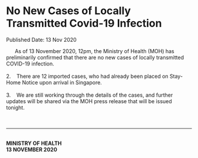 <html>
    <meta http-equiv="Content-Type" content="text/html; charset=utf-8"/>
    <meta charset="utf-8"/>
    <title>No New Cases of Locally Transmitted Covid-19 Infection </title>
    <body><h1>No New Cases of Locally Transmitted Covid-19 Infection </h1>
    <p>Published Date: 13 Nov 2020</p> &nbsp; &nbsp; &nbsp; As of 13 November 2020, 12pm, the Ministry of Health (MOH) has preliminarily confirmed that there are no new cases of locally transmitted COVID-19 infection.&nbsp;&nbsp;<br><br>2.&nbsp; &nbsp; There are 12 imported cases, who had already been placed on Stay-Home Notice upon arrival in Singapore.&nbsp;<br><br>3.&nbsp; &nbsp; We are still working through the details of the cases, and further updates will be shared via the MOH press release that will be issued tonight.&nbsp;<br><br><br><hr><br><strong>MINISTRY OF HEALTH<br>13 NOVEMBER 2020</strong><br><div><br></div></body>
</html>